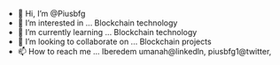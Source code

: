 - 👋 Hi, I’m @Piusbfg
- 👀 I’m interested in ... Blockchain technology
- 🌱 I’m currently learning ... Blockchain technology
- 💞️ I’m looking to collaborate on ... Blockchain projects
- 📫 How to reach me ... Iberedem umanah@linkedln, piusbfg1@twitter, 

<!---
Piusbfg/Piusbfg is a ✨ special ✨ repository because its `README.md` (this file) appears on your GitHub profile.
You can click the Preview link to take a look at your changes.
--->

